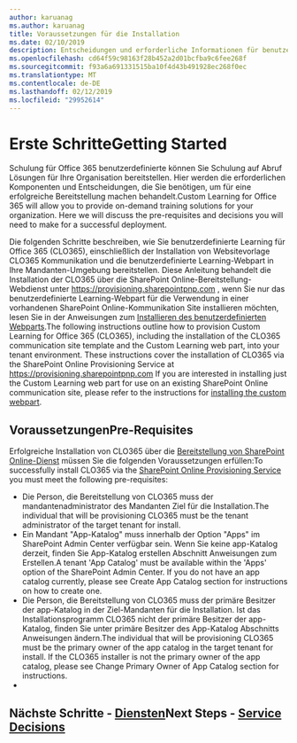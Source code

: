 ```yaml
---
author: karuanag
ms.author: karuanag
title: Voraussetzungen für die Installation
ms.date: 02/10/2019
description: Entscheidungen und erforderliche Informationen für benutzerdefinierte Learning-Installation und Einrichtung
ms.openlocfilehash: cd64f59c98163f28b452a2d01bcfba9c6fee268f
ms.sourcegitcommit: f93a6a691331515ba10f4d43b491928ec268f0ec
ms.translationtype: MT
ms.contentlocale: de-DE
ms.lasthandoff: 02/12/2019
ms.locfileid: "29952614"
---
```

# <a name="getting-started"></a><span data-ttu-id="fd45c-103">Erste Schritte</span><span class="sxs-lookup"><span data-stu-id="fd45c-103">Getting Started</span></span>

<span data-ttu-id="fd45c-p101">Schulung für Office 365 benutzerdefinierte können Sie Schulung auf Abruf Lösungen für Ihre Organisation bereitstellen.  Hier werden die erforderlichen Komponenten und Entscheidungen, die Sie benötigen, um für eine erfolgreiche Bereitstellung machen behandelt.</span><span class="sxs-lookup"><span data-stu-id="fd45c-p101">Custom Learning for Office 365 will allow you to provide on-demand training solutions for your organization.  Here we will discuss the pre-requisites and decisions you will need to make for a successful deployment.</span></span>

<span data-ttu-id="fd45c-p102">Die folgenden Schritte beschreiben, wie Sie benutzerdefinierte Learning für Office 365 (CLO365), einschließlich der Installation von Websitevorlage CLO365 Kommunikation und die benutzerdefinierte Learning-Webpart in Ihre Mandanten-Umgebung bereitstellen. Diese Anleitung behandelt die Installation der CLO365 über die SharePoint Online-Bereitstellung-Webdienst unter https://provisioning.sharepointpnp.com , wenn Sie nur das benutzerdefinierte Learning-Webpart für die Verwendung in einer vorhandenen SharePoint Online-Kommunikation Site installieren möchten, lesen Sie in der Anweisungen zum [Installieren des benutzerdefinierten Webparts](installwebpart.md).</span><span class="sxs-lookup"><span data-stu-id="fd45c-p102">The following instructions outline how to provision Custom Learning for Office 365 (CLO365), including the installation of the CLO365 communication site template and the Custom Learning web part, into your tenant environment. These instructions cover the installation of CLO365 via the SharePoint Online Provisioning Service at https://provisioning.sharepointpnp.com    If you are interested in installing just the Custom Learning web part for use on an existing SharePoint Online communication site, please refer to the instructions for [installing the custom webpart](installwebpart.md).</span></span> 

## <a name="pre-requisites"></a><span data-ttu-id="fd45c-108">Voraussetzungen</span><span class="sxs-lookup"><span data-stu-id="fd45c-108">Pre-Requisites</span></span>
 
<span data-ttu-id="fd45c-109">Erfolgreiche Installation von CLO365 über die [Bereitstellung von SharePoint Online-Dienst](https://provisioning.sharepointpnp.com) müssen Sie die folgenden Voraussetzungen erfüllen:</span><span class="sxs-lookup"><span data-stu-id="fd45c-109">To successfully install CLO365 via the [SharePoint Online Provisioning Service](https://provisioning.sharepointpnp.com) you must meet the following pre-requisites:</span></span> 
 
- <span data-ttu-id="fd45c-110">Die Person, die Bereitstellung von CLO365 muss der mandantenadministrator des Mandanten Ziel für die Installation.</span><span class="sxs-lookup"><span data-stu-id="fd45c-110">The individual that will be provisioning CLO365 must be the tenant administrator of the target tenant for install.</span></span>  
- <span data-ttu-id="fd45c-p103">Ein Mandant "App-Katalog" muss innerhalb der Option "Apps" im SharePoint Admin Center verfügbar sein. Wenn Sie keine app-Katalog derzeit, finden Sie App-Katalog erstellen Abschnitt Anweisungen zum Erstellen.</span><span class="sxs-lookup"><span data-stu-id="fd45c-p103">A tenant 'App Catalog' must be available within the 'Apps' option of the SharePoint Admin Center. If you do not have an app catalog currently, please see Create App Catalog section for instructions on how to create one.</span></span>  
- <span data-ttu-id="fd45c-p104">Die Person, die Bereitstellung von CLO365 muss der primäre Besitzer der app-Katalog in der Ziel-Mandanten für die Installation. Ist das Installationsprogramm CLO365 nicht der primäre Besitzer der app-Katalog, finden Sie unter primäre Besitzer des App-Katalog Abschnitts Anweisungen ändern.</span><span class="sxs-lookup"><span data-stu-id="fd45c-p104">The individual that will be provisioning CLO365 must be the primary owner of the app catalog in the target tenant for install. If the CLO365 installer is not the primary owner of the app catalog, please see Change Primary Owner of App Catalog section for instructions.</span></span>  
- 
## <a name="next-steps---service-decisionsservicedecisionsmd"></a><span data-ttu-id="fd45c-115">Nächste Schritte - [Diensten](servicedecisions.md)</span><span class="sxs-lookup"><span data-stu-id="fd45c-115">Next Steps - [Service Decisions](servicedecisions.md)</span></span>
